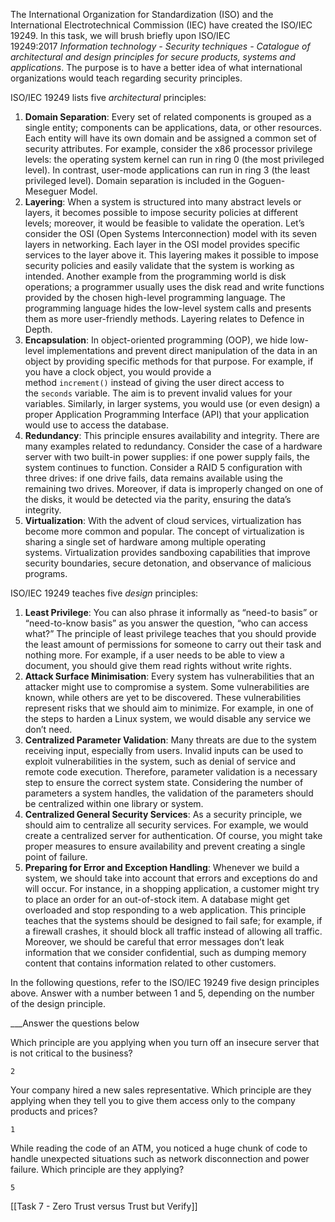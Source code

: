 The International Organization for Standardization (ISO) and the International Electrotechnical Commission (IEC) have created the ISO/IEC 19249. In this task, we will brush briefly upon ISO/IEC 19249:2017 _Information technology - Security techniques - Catalogue of architectural and design principles for secure products, systems and applications_. The purpose is to have a better idea of what international organizations would teach regarding security principles.

ISO/IEC 19249 lists five _architectural_ principles:

1. **Domain Separation**: Every set of related components is grouped as a single entity; components can be applications, data, or other resources. Each entity will have its own domain and be assigned a common set of security attributes. For example, consider the x86 processor privilege levels: the operating system kernel can run in ring 0 (the most privileged level). In contrast, user-mode applications can run in ring 3 (the least privileged level). Domain separation is included in the Goguen-Meseguer Model.
2. **Layering**: When a system is structured into many abstract levels or layers, it becomes possible to impose security policies at different levels; moreover, it would be feasible to validate the operation. Let’s consider the OSI (Open Systems Interconnection) model with its seven layers in networking. Each layer in the OSI model provides specific services to the layer above it. This layering makes it possible to impose security policies and easily validate that the system is working as intended. Another example from the programming world is disk operations; a programmer usually uses the disk read and write functions provided by the chosen high-level programming language. The programming language hides the low-level system calls and presents them as more user-friendly methods. Layering relates to Defence in Depth.
3. **Encapsulation**: In object-oriented programming (OOP), we hide low-level implementations and prevent direct manipulation of the data in an object by providing specific methods for that purpose. For example, if you have a clock object, you would provide a method `increment()` instead of giving the user direct access to the `seconds` variable. The aim is to prevent invalid values for your variables. Similarly, in larger systems, you would use (or even design) a proper Application Programming Interface (API) that your application would use to access the database.
4. **Redundancy**: This principle ensures availability and integrity. There are many examples related to redundancy. Consider the case of a hardware server with two built-in power supplies: if one power supply fails, the system continues to function. Consider a RAID 5 configuration with three drives: if one drive fails, data remains available using the remaining two drives. Moreover, if data is improperly changed on one of the disks, it would be detected via the parity, ensuring the data’s integrity.
5. **Virtualization**: With the advent of cloud services, virtualization has become more common and popular. The concept of virtualization is sharing a single set of hardware among multiple operating systems. Virtualization provides sandboxing capabilities that improve security boundaries, secure detonation, and observance of malicious programs.

ISO/IEC 19249 teaches five _design_ principles:

1. **Least Privilege**: You can also phrase it informally as “need-to basis” or “need-to-know basis” as you answer the question, “who can access what?” The principle of least privilege teaches that you should provide the least amount of permissions for someone to carry out their task and nothing more. For example, if a user needs to be able to view a document, you should give them read rights without write rights.
2. **Attack Surface Minimisation**: Every system has vulnerabilities that an attacker might use to compromise a system. Some vulnerabilities are known, while others are yet to be discovered. These vulnerabilities represent risks that we should aim to minimize. For example, in one of the steps to harden a Linux system, we would disable any service we don’t need.
3. **Centralized Parameter Validation**: Many threats are due to the system receiving input, especially from users. Invalid inputs can be used to exploit vulnerabilities in the system, such as denial of service and remote code execution. Therefore, parameter validation is a necessary step to ensure the correct system state. Considering the number of parameters a system handles, the validation of the parameters should be centralized within one library or system.
4. **Centralized General Security Services**: As a security principle, we should aim to centralize all security services. For example, we would create a centralized server for authentication. Of course, you might take proper measures to ensure availability and prevent creating a single point of failure.
5. **Preparing for Error and Exception Handling**: Whenever we build a system, we should take into account that errors and exceptions do and will occur. For instance, in a shopping application, a customer might try to place an order for an out-of-stock item. A database might get overloaded and stop responding to a web application. This principle teaches that the systems should be designed to fail safe; for example, if a firewall crashes, it should block all traffic instead of allowing all traffic. Moreover, we should be careful that error messages don’t leak information that we consider confidential, such as dumping memory content that contains information related to other customers.

In the following questions, refer to the ISO/IEC 19249 five design principles above. Answer with a number between 1 and 5, depending on the number of the design principle.


___Answer the questions below

Which principle are you applying when you turn off an insecure server that is not critical to the business?
	
	2

Your company hired a new sales representative. Which principle are they applying when they tell you to give them access only to the company products and prices?
	
	1

While reading the code of an ATM, you noticed a huge chunk of code to handle unexpected situations such as network disconnection and power failure. Which principle are they applying?
	
	5

[[Task 7 - Zero Trust versus Trust but Verify]]